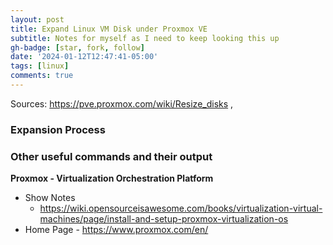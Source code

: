 ```yaml
---
layout: post
title: Expand Linux VM Disk under Proxmox VE
subtitle: Notes for myself as I need to keep looking this up
gh-badge: [star, fork, follow]
date: '2024-01-12T12:47:41-05:00'
tags: [linux]
comments: true
---
```


Sources: https://pve.proxmox.com/wiki/Resize_disks , 

### Expansion Process

<!-- [![Example](https://raw.githubusercontent.com/johnzastrow/johnzastrow.github.io/master/assets/uploads/linref1.jpg)](https://raw.githubusercontent.com/johnzastrow/johnzastrow.github.io/master/assets/uploads/linref1.jpg)
*Figure 1. The real data* as shown in QGIS. -->


### Other useful commands and their output

**Proxmox - Virtualization Orchestration Platform**
  - Show Notes
      - https://wiki.opensourceisawesome.com/books/virtualization-virtual-machines/page/install-and-setup-proxmox-virtualization-os
  - Home Page - https://www.proxmox.com/en/
 
